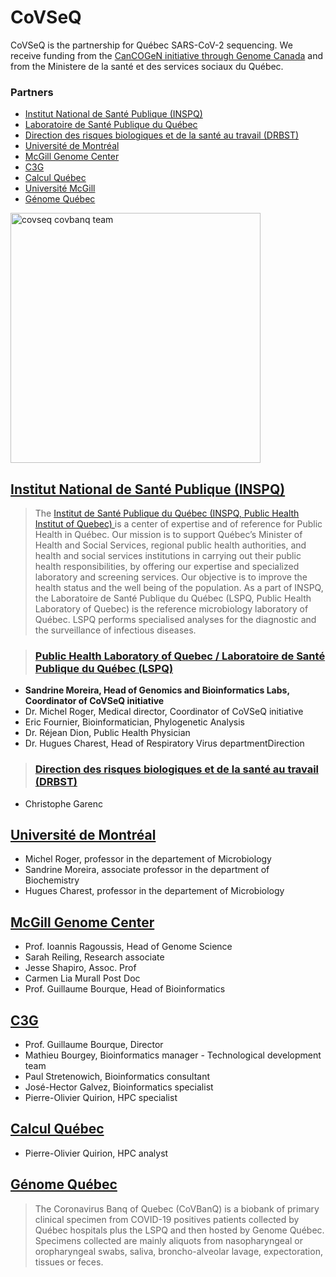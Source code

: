 # CoVSeQ

CoVSeQ is the partnership for Québec SARS-CoV-2 sequencing. We receive
funding from the <a name="cancogen" href="https://www.genomecanada.ca/en/news/genome-canada-leads-40-million-genomics-initiative-address-covid-19-pandemic">CanCOGeN initiative through Genome Canada</a>  and from
the Ministere de la santé et des services sociaux du Québec.


### Partners

- [Institut National de Santé Publique (INSPQ)](#inspq)
 - [Laboratoire de Santé Publique du Québec ](#lspq)
 - [Direction des risques biologiques et de la santé au travail (DRBST)](#drbst)
- [Université de Montréal](#udem)
- [McGill Genome Center](#mgc)
- [C3G](#c3g)
- [Calcul Québec](#cq)
- [Université McGill](#umcg)
- [Génome Québec](#gq)

<div class="text-center">
  <img height="400" src="../../images/CoVSeQ-CoVBanQ_Team.jpg" alt="covseq covbanq team" />
</div>

## <a name="inspq" href="https://www.inspq.qc.ca/">Institut National de Santé Publique (INSPQ)</a>

  >The <a href="https://www.inspq.qc.ca/"> Institut de Santé Publique du Québec (INSPQ, Public Health Institut of Quebec) </a>
    is a center of expertise and of reference for Public Health in Québec. Our mission is to support Québec’s Minister of Health and Social Services, regional public health authorities, and health and social services institutions in carrying out their public health responsibilities, by offering our expertise and specialized laboratory and screening services. Our objective is to improve the health status and the well being of the population. As a part of INSPQ, the Laboratoire de Santé Publique du Québec (LSPQ, Public
  Health Laboratory of Quebec) is the reference microbiology laboratory of Québec.
  LSPQ performs specialised analyses for the diagnostic and the surveillance of
  infectious diseases.

>  ### <a name="lspq" href="https://www.inspq.qc.ca/lspq"> Public Health Laboratory of Quebec / Laboratoire de Santé Publique du Québec (LSPQ) </a>
  <ul>
  <li> <b>Sandrine Moreira, Head of Genomics and Bioinformatics Labs, Coordinator of CoVSeQ initiative</b> </li>
  <li>  Dr. Michel Roger, Medical director, Coordinator of CoVSeQ initiative </li>
  <li>  Eric Fournier, Bioinformatician, Phylogenetic Analysis</li>
  <li>  Dr. Réjean Dion, Public Health Physician</li>
  <li>  Dr. Hugues Charest, Head of Respiratory Virus departmentDirection</li>
  </ul>

>  ### <a name="drbst" href="https://https://www.inspq.qc.ca">Direction des risques biologiques et de la santé au travail (DRBST)</a>
  <ul>
  <li>
  Christophe Garenc
  </li>
  </ul>


## <a name="udem" href="https://www.umontreal.ca/">Université de Montréal</a>

<ul>
<li>  Michel Roger, professor in the departement of Microbiology</li>
<li>  Sandrine Moreira, associate professor in the department of Biochemistry</li>
<li>  Hugues Charest, professor in the departement of Microbiology</li>
</ul>



## <a name="mgc" href="http://www.mcgillgenomecentre.org/">McGill Genome Center</a>

<ul>
<li>  Prof. Ioannis Ragoussis, Head of Genome Science </li>
<li>  Sarah Reiling, Research associate </li>
<li>  Jesse Shapiro, Assoc. Prof </li>
<li>  Carmen Lia Murall Post Doc </li>
<li>  Prof. Guillaume Bourque, Head of Bioinformatics </li>
</ul>

## <a name="c3g" href="http://www.computationalgenomics.ca/">C3G</a>

<ul>
<li>  Prof. Guillaume Bourque, Director </li>
<li>  Mathieu Bourgey, Bioinformatics manager - Technological development team </li>
<li>  Paul Stretenowich, Bioinformatics consultant </li>
<li>  José-Hector Galvez, Bioinformatics specialist </li>
<li>  Pierre-Olivier Quirion, HPC specialist  </li>
</ul>

## <a name="cq" href="https://www.calculquebec.ca/">Calcul Québec</a>

<ul>
<li>  Pierre-Olivier Quirion, HPC analyst </li>
</ul>
</ul>

## <a name="gq" href="http://www.genomequebec.com/">Génome Québec</a>

>The Coronavirus Banq of Quebec (CoVBanQ) is a biobank of primary clinical specimen from COVID-19 positives patients collected by
Québec hospitals plus the LSPQ and then hosted by Genome Québec. Specimens collected are mainly aliquots from nasopharyngeal or oropharyngeal swabs, saliva, broncho-alveolar lavage, expectoration, tissues or feces.
